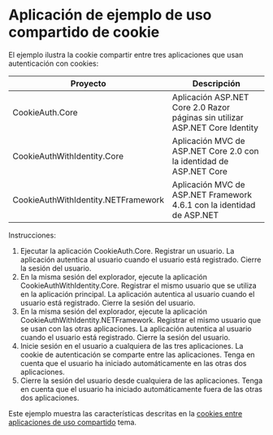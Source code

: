 # <a name="cookie-sharing-sample-app"></a>Aplicación de ejemplo de uso compartido de cookie

El ejemplo ilustra la cookie compartir entre tres aplicaciones que usan autenticación con cookies:

| Proyecto                             | Descripción |
| ----------------------------------- | ----------- |
| CookieAuth.Core                     | Aplicación ASP.NET Core 2.0 Razor páginas sin utilizar ASP.NET Core Identity |
| CookieAuthWithIdentity.Core         | Aplicación MVC de ASP.NET Core 2.0 con la identidad de ASP.NET Core |
| CookieAuthWithIdentity.NETFramework | Aplicación MVC de ASP.NET Framework 4.6.1 con la identidad de ASP.NET |

Instrucciones:

1. Ejecutar la aplicación CookieAuth.Core. Registrar un usuario. La aplicación autentica al usuario cuando el usuario está registrado. Cierre la sesión del usuario.
1. En la misma sesión del explorador, ejecute la aplicación CookieAuthWithIdentity.Core. Registrar el mismo usuario que se utiliza en la aplicación principal. La aplicación autentica al usuario cuando el usuario está registrado. Cierre la sesión del usuario.
1. En la misma sesión del explorador, ejecute la aplicación CookieAuthWithIdentity.NETFramework. Registrar el mismo usuario que se usan con las otras aplicaciones. La aplicación autentica al usuario cuando el usuario está registrado. Cierre la sesión del usuario.
1. Inicie sesión en el usuario a cualquiera de las tres aplicaciones. La cookie de autenticación se comparte entre las aplicaciones. Tenga en cuenta que el usuario ha iniciado automáticamente en las otras dos aplicaciones.
1. Cierre la sesión del usuario desde cualquiera de las aplicaciones. Tenga en cuenta que el usuario ha iniciado automáticamente fuera de las otras dos aplicaciones.

Este ejemplo muestra las características descritas en la [cookies entre aplicaciones de uso compartido](https://docs.microsoft.com/aspnet/core/security/data-protection/compatibility/cookie-sharing) tema.

